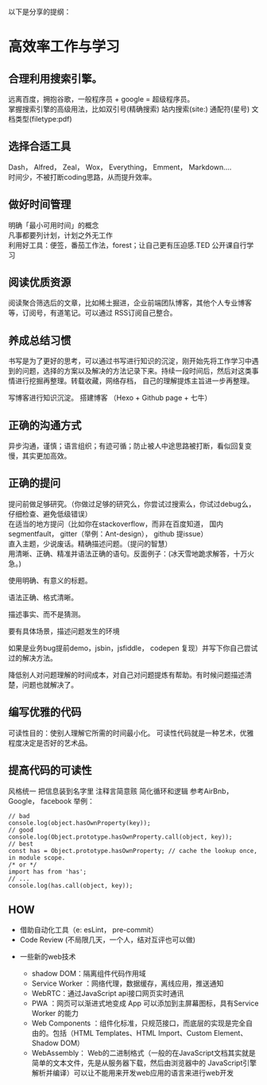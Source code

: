 以下是分享的提纲：

# 高效率工作与学习  
## 合理利用搜索引擎。

远离百度，拥抱谷歌，一般程序员 + google = 超级程序员。  
掌握搜索引擎的高级用法，比如双引号(精确搜索) 站内搜索(site:) 通配符(星号) 文档类型(filetype:pdf)  
## 选择合适工具  

Dash， Alfred， Zeal， Wox， Everything， Emment， Markdown….  
时间少，不被打断coding思路，从而提升效率。  
 
## 做好时间管理  

明确「最小可用时间」的概念  
凡事都要列计划，计划之外无工作  
利用好工具：便签，番茄工作法，forest；让自己更有压迫感.TED 公开课自行学习  
## 阅读优质资源  

阅读聚合筛选后的文章，比如稀土掘进，企业前端团队博客，其他个人专业博客等，订阅号，有道笔记。可以通过 RSS订阅自己整合。  

## 养成总结习惯

书写是为了更好的思考，可以通过书写进行知识的沉淀，刚开始先将工作学习中遇到的问题，选择的方案以及解决的方法记录下来。持续一段时间后，然后对这类事情进行挖掘再整理。转载收藏，网络存档， 自己的理解提炼主旨进一步再整理。

写博客进行知识沉淀。 搭建博客 （Hexo + Github page + 七牛）

## 正确的沟通方式
异步沟通，谨慎；语言组织；有迹可循；防止被人中途思路被打断，看似回复变慢，其实更加高效。

## 正确的提问

提问前做足够研究。（你做过足够的研究么，你尝试过搜索么，你试过debug么，仔细检查、避免低级错误）  
在适当的地方提问（比如你在stackoverflow，而非在百度知道， 国内segmentfault， gitter（举例：Ant-design）， github 提issue）  
直入主题，少说废话。精确描述问题。（提问的智慧）  
用清晰、正确、精准并语法正确的语句。反面例子：(冰天雪地跪求解答，十万火急。)  

使用明确、有意义的标题。 

语法正确、格式清晰。

描述事实、而不是猜测。

要有具体场景，描述问题发生的环境

如果是业务bug提前demo，jsbin，jsfiddle， codepen 复现）并写下你自己尝试过的解决方法。

降低别人对问题理解的时间成本，对自己对问题提炼有帮助。有时候问题描述清楚，问题也就解决了。



## 编写优雅的代码
可读性目的：使别人理解它所需的时间最小化。
可读性代码就是一种艺术，优雅程度决定是否好的艺术品。

## 提高代码的可读性

风格统一
把信息装到名字里
注释言简意赅
简化循环和逻辑
参考AirBnb， Google， facebook
举例：
```
// bad
console.log(object.hasOwnProperty(key));
// good
console.log(Object.prototype.hasOwnProperty.call(object, key));
// best
const has = Object.prototype.hasOwnProperty; // cache the lookup once, in module scope.
/* or */
import has from 'has';
// ...
console.log(has.call(object, key));
```
## HOW

- 借助自动化工具（e: esLint， pre-commit）
- Code Review (不局限几天，一个人，结对互评也可以做)
* 一些新的web技术

  - shadow DOM：隔离组件代码作用域
  - Service Worker ：网络代理，数据缓存，离线应用，推送通知
  - WebRTC：通过JavaScript api接口网页实时通讯
  - PWA ：网页可以渐进式地变成 App 可以添加到主屏幕图标，具有Service Worker 的能力
  - Web Components ：组件化标准，只规范接口，而底层的实现是完全自由的。包括（HTML Templates、HTML Import、Custom Element、Shadow DOM）
  - WebAssembly： Web的二进制格式（一般的在JavaScript文档其实就是简单的文本文件，先是从服务器下载，然后由浏览器中的 JavaScript引擎解析并编译）可以让不能用来开发web应用的语言来进行web开发
